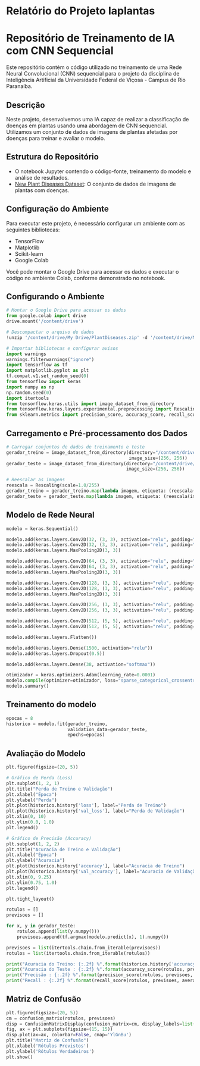 # Relatório do Projeto Iaplantas

# Repositório de Treinamento de IA com CNN Sequencial

Este repositório contém o código utilizado no treinamento de uma Rede Neural Convolucional (CNN) sequencial para o projeto da disciplina de Inteligência Artificial da Universidade Federal de Viçosa - Campus de Rio Paranaíba.

## Descrição

Neste projeto, desenvolvemos uma IA capaz de realizar a classificação de doenças em plantas usando uma abordagem de CNN sequencial. Utilizamos um conjunto de dados de imagens de plantas afetadas por doenças para treinar e avaliar o modelo.

## Estrutura do Repositório

- O notebook Jupyter contendo o código-fonte, treinamento do modelo e análise de resultados.
- [New Plant Diseases Dataset](https://www.kaggle.com/datasets/vipoooool/new-plant-diseases-dataset): O conjunto de dados de imagens de plantas com doenças.

## Configuração do Ambiente

Para executar este projeto, é necessário configurar um ambiente com as seguintes bibliotecas:

- TensorFlow
- Matplotlib
- Scikit-learn
- Google Colab

Você pode montar o Google Drive para acessar os dados e executar o código no ambiente Colab, conforme demonstrado no notebook.

## Configurando o Ambiente

```python
# Montar o Google Drive para acessar os dados
from google.colab import drive
drive.mount('/content/drive')

# Descompactar o arquivo de dados
!unzip '/content/drive/My Drive/PlantDiseases.zip' -d '/content/drive/My Drive/'

# Importar bibliotecas e configurar avisos
import warnings
warnings.filterwarnings("ignore")
import tensorflow as tf
import matplotlib.pyplot as plt
tf.compat.v1.set_random_seed(0)
from tensorflow import keras
import numpy as np
np.random.seed(0)
import itertools
from tensorflow.keras.utils import image_dataset_from_directory
from tensorflow.keras.layers.experimental.preprocessing import Rescaling
from sklearn.metrics import precision_score, accuracy_score, recall_score, confusion_matrix, ConfusionMatrixDisplay
````

## Carregamento e Pré-processamento dos Dados
```python
# Carregar conjuntos de dados de treinamento e teste
gerador_treino = image_dataset_from_directory(directory="/content/drive/My Drive/New Plant Diseases Dataset(Augmented)/train",
                                              image_size=(256, 256))
gerador_teste = image_dataset_from_directory(directory="/content/drive/My Drive/New Plant Diseases Dataset(Augmented)/valid",
                                             image_size=(256, 256))

# Reescalar as imagens
reescala = Rescaling(scale=1.0/255)
gerador_treino = gerador_treino.map(lambda imagem, etiqueta: (reescala(imagem), etiqueta))
gerador_teste = gerador_teste.map(lambda imagem, etiqueta: (reescala(imagem), etiqueta))
```

## Modelo de Rede Neural
```python
modelo = keras.Sequential()

modelo.add(keras.layers.Conv2D(32, (3, 3), activation="relu", padding="same", input_shape=(256, 256, 3)))
modelo.add(keras.layers.Conv2D(32, (3, 3), activation="relu", padding="same"))
modelo.add(keras.layers.MaxPooling2D(3, 3))

modelo.add(keras.layers.Conv2D(64, (3, 3), activation="relu", padding="same"))
modelo.add(keras.layers.Conv2D(64, (3, 3), activation="relu", padding="same"))
modelo.add(keras.layers.MaxPooling2D(3, 3))

modelo.add(keras.layers.Conv2D(128, (3, 3), activation="relu", padding="same"))
modelo.add(keras.layers.Conv2D(128, (3, 3), activation="relu", padding="same"))
modelo.add(keras.layers.MaxPooling2D(3, 3))

modelo.add(keras.layers.Conv2D(256, (3, 3), activation="relu", padding="same"))
modelo.add(keras.layers.Conv2D(256, (3, 3), activation="relu", padding="same"))

modelo.add(keras.layers.Conv2D(512, (5, 5), activation="relu", padding="same"))
modelo.add(keras.layers.Conv2D(512, (5, 5), activation="relu", padding="same"))

modelo.add(keras.layers.Flatten())

modelo.add(keras.layers.Dense(1500, activation="relu"))
modelo.add(keras.layers.Dropout(0.5))

modelo.add(keras.layers.Dense(38, activation="softmax"))

otimizador = keras.optimizers.Adam(learning_rate=0.0001)
modelo.compile(optimizer=otimizador, loss="sparse_categorical_crossentropy", metrics=['accuracy'])
modelo.summary()
```
## Treinamento do modelo
```python
epocas = 8
historico = modelo.fit(gerador_treino,
                       validation_data=gerador_teste,
                       epochs=epocas)
```

## Avaliação do Modelo
```python
plt.figure(figsize=(20, 5))

# Gráfico de Perda (Loss)
plt.subplot(1, 2, 1)
plt.title("Perda de Treino e Validação")
plt.xlabel("Época")
plt.ylabel("Perda")
plt.plot(historico.history['loss'], label="Perda de Treino")
plt.plot(historico.history['val_loss'], label="Perda de Validação")
plt.xlim(0, 10)
plt.ylim(0.0, 1.0)
plt.legend()

# Gráfico de Precisão (Accuracy)
plt.subplot(1, 2, 2)
plt.title("Acuracia de Treino e Validação")
plt.xlabel("Época")
plt.ylabel("Acuracia")
plt.plot(historico.history['accuracy'], label="Acuracia de Treino")
plt.plot(historico.history['val_accuracy'], label="Acuracia de Validação")
plt.xlim(0, 9.25)
plt.ylim(0.75, 1.0)
plt.legend()

plt.tight_layout()

rotulos = []
previsoes = []

for x, y in gerador_teste:
    rotulos.append(list(y.numpy()))
    previsoes.append(tf.argmax(modelo.predict(x), 1).numpy())

previsoes = list(itertools.chain.from_iterable(previsoes))
rotulos = list(itertools.chain.from_iterable(rotulos))

print("Acuracia do Treino: {:.2f} %".format(historico.history['accuracy'][-1] * 100))
print("Acuracia do Teste : {:.2f} %".format(accuracy_score(rotulos, previsoes) * 100))
print("Precisão : {:.2f} %".format(precision_score(rotulos, previsoes, average='micro') * 100))
print("Recall : {:.2f} %".format(recall_score(rotulos, previsoes, average='micro') * 100))
```
## Matriz de Confusão
```python
plt.figure(figsize=(20, 5))
cm = confusion_matrix(rotulos, previsoes)
disp = ConfusionMatrixDisplay(confusion_matrix=cm, display_labels=list(range(1, 39)))
fig, ax = plt.subplots(figsize=(15, 15))
disp.plot(ax=ax, colorbar=False, cmap='YlGnBu')
plt.title("Matriz de Confusão")
plt.xlabel('Rótulos Previstos')
plt.ylabel('Rótulos Verdadeiros')
plt.show()
```
